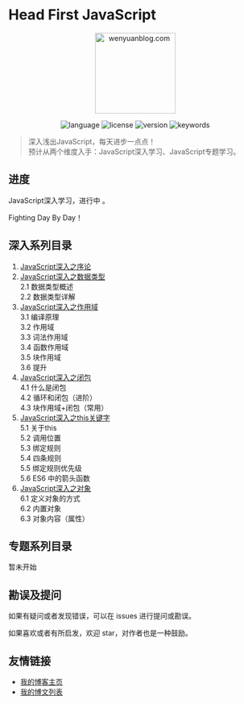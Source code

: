 # Head First JavaScript

<p align="center">
  <img src="https://www.wenyuanblog.com/medias/logo/javascript.png" alt="wenyuanblog.com" width="160" hegiht="160"/>
</p>

<p align="center">
  <img alt="language" src="https://img.shields.io/badge/language-md-brightgreen.svg?style=flat-square">
  <img alt="license" src="https://img.shields.io/badge/license-MIT-green.svg?style=flat-square">
  <img alt="version" src="https://img.shields.io/badge/version-2019-blue.svg?style=flat-square">
  <img alt="keywords" src="https://img.shields.io/badge/keywords-javascript-blue.svg?style=flat-square">
</p>

> 深入浅出JavaScript，每天进步一点点！  
> 预计从两个维度入手：JavaScript深入学习、JavaScript专题学习。

## 进度
JavaScript深入学习，进行中 。

Fighting Day By Day！


## 深入系列目录
1. [JavaScript深入之序论](https://github.com/winyuan/head-frist-javascript/blob/master/articles/深入系列/JavaScript深入之序论.md)  
2. [JavaScript深入之数据类型](https://github.com/winyuan/head-frist-javascript/blob/master/articles/深入系列/JavaScript深入之数据类型.md)  
  2.1 数据类型概述  
  2.2 数据类型详解  
3. [JavaScript深入之作用域](https://github.com/winyuan/head-frist-javascript/blob/master/articles/深入系列/JavaScript深入之作用域.md)  
  3.1 编译原理  
  3.2 作用域  
  3.3 词法作用域  
  3.4 函数作用域  
  3.5 块作用域  
  3.6 提升  
4. [JavaScript深入之闭包](https://github.com/winyuan/head-frist-javascript/blob/master/articles/深入系列/JavaScript深入之闭包.md)  
  4.1 什么是闭包  
  4.2 循环和闭包（进阶）  
  4.3 块作用域+闭包（常用）  
5. [JavaScript深入之this关键字](https://github.com/winyuan/head-frist-javascript/blob/master/articles/深入系列/JavaScript深入之this关键字.md)  
  5.1 关于this  
  5.2 调用位置  
  5.3 绑定规则  
  5.4 四条规则  
  5.5 绑定规则优先级  
  5.6 ES6 中的箭头函数  
6. [JavaScript深入之对象](https://github.com/winyuan/head-frist-javascript/blob/master/articles/深入系列/JavaScript深入之对象.md)  
  6.1 定义对象的方式  
  6.2 内置对象  
  6.3 对象内容（属性）  

## 专题系列目录
暂未开始

## 勘误及提问
如果有疑问或者发现错误，可以在 issues 进行提问或勘误。

如果喜欢或者有所启发，欢迎 star，对作者也是一种鼓励。

## 友情链接
* [我的博客主页](https://www.wenyuanblog.com/)
* [我的博文列表](https://github.com/winyuan/blog)

